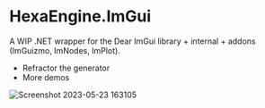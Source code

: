 # HexaEngine.ImGui

A WIP .NET wrapper for the Dear ImGui library + internal + addons (ImGuizmo, ImNodes, ImPlot).
  
- Refractor the generator
- More demos
  
![Screenshot 2023-05-23 163105](https://github.com/JunaMeinhold/HexaEngine.ImGui/assets/46632782/e15288c5-e0f1-4feb-8589-abd2ca92fffb)
